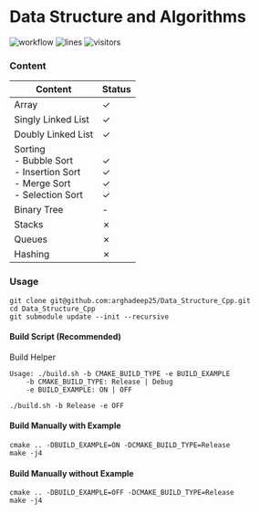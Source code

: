 # Data Structure and Algorithms

![workflow](https://github.com/arghadeep25/Data_Structure_Cpp/actions/workflows/cmake.yml/badge.svg) 
![lines](https://tokei.rs/b1/github/arghadeep25/Data_Structure_Cpp) 
![visitors](https://api.visitorbadge.io/api/visitors?path=https%3A%2F%2Fgithub.com%2Farghadeep25%2FData_Structure_Cpp&countColor=%23263759)

### Content

| Content                                                                                  | Status                                           |
|------------------------------------------------------------------------------------------|--------------------------------------------------|
| Array                                                                                    | &check;                                          |
| Singly Linked List                                                                       | &check;                                          |
| Doubly Linked List                                                                       | &check;                                          |
| Sorting<br/> - Bubble Sort<br/> - Insertion Sort<br/> - Merge Sort<br/> - Selection Sort | <br/>&check;<br/>&check;<br/>&check;<br/>&check; |
| Binary Tree                                                                              | -                                                |
| Stacks                                                                                   | &cross;                                          |
| Queues                                                                                   | &cross;                                          |
| Hashing                                                                                  | &cross;                                          |

### Usage

```
git clone git@github.com:arghadeep25/Data_Structure_Cpp.git
cd Data_Structure_Cpp
git submodule update --init --recursive 
```

#### Build Script (Recommended)
Build Helper
```
Usage: ./build.sh -b CMAKE_BUILD_TYPE -e BUILD_EXAMPLE
	-b CMAKE_BUILD_TYPE: Release | Debug
	-e BUILD_EXAMPLE: ON | OFF
```
```
./build.sh -b Release -e OFF
```

#### Build Manually with Example
```
cmake .. -DBUILD_EXAMPLE=ON -DCMAKE_BUILD_TYPE=Release
make -j4
```

#### Build Manually without Example
```
cmake .. -DBUILD_EXAMPLE=OFF -DCMAKE_BUILD_TYPE=Release
make -j4
```